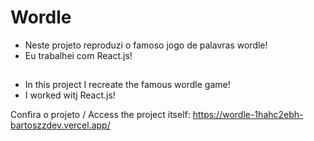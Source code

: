 # Wordle

- Neste projeto reproduzi o famoso jogo de palavras wordle!
- Eu trabalhei com React.js!

##

- In this project I recreate the famous wordle game!
- I worked witj React.js! 

Confira o projeto / Access the project itself: https://wordle-1hahc2ebh-bartoszzdev.vercel.app/
